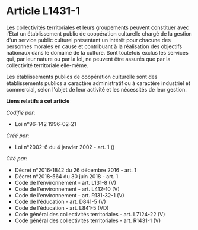 # Article L1431-1

Les collectivités territoriales et leurs groupements peuvent constituer avec l'Etat un établissement public de coopération
culturelle chargé de la gestion d'un service public culturel présentant un intérêt pour chacune des personnes morales en
cause et contribuant à la réalisation des objectifs nationaux dans le domaine de la culture. Sont toutefois exclus les
services qui, par leur nature ou par la loi, ne peuvent être assurés que par la collectivité territoriale elle-même.

Les établissements publics de coopération culturelle sont des établissements publics à caractère administratif ou à caractère
industriel et commercial, selon l'objet de leur activité et les nécessités de leur gestion.

**Liens relatifs à cet article**

_Codifié par_:

  - Loi n°96-142 1996-02-21

_Créé par_:

  - Loi n°2002-6 du 4 janvier 2002 - art. 1 ()

_Cité par_:

  - Décret n°2016-1842 du 26 décembre 2016 - art. 1
  - Décret n°2018-564 du 30 juin 2018 - art. 1
  - Code de l'environnement - art. L131-8 (V)
  - Code de l'environnement - art. L412-10 (V)
  - Code de l'environnement - art. R131-32-1 (V)
  - Code de l'éducation - art. D841-5 (V)
  - Code de l'éducation - art. L841-5 (VD)
  - Code général des collectivités territoriales - art. L7124-22 (V)
  - Code général des collectivités territoriales - art. R1431-1 (V)
